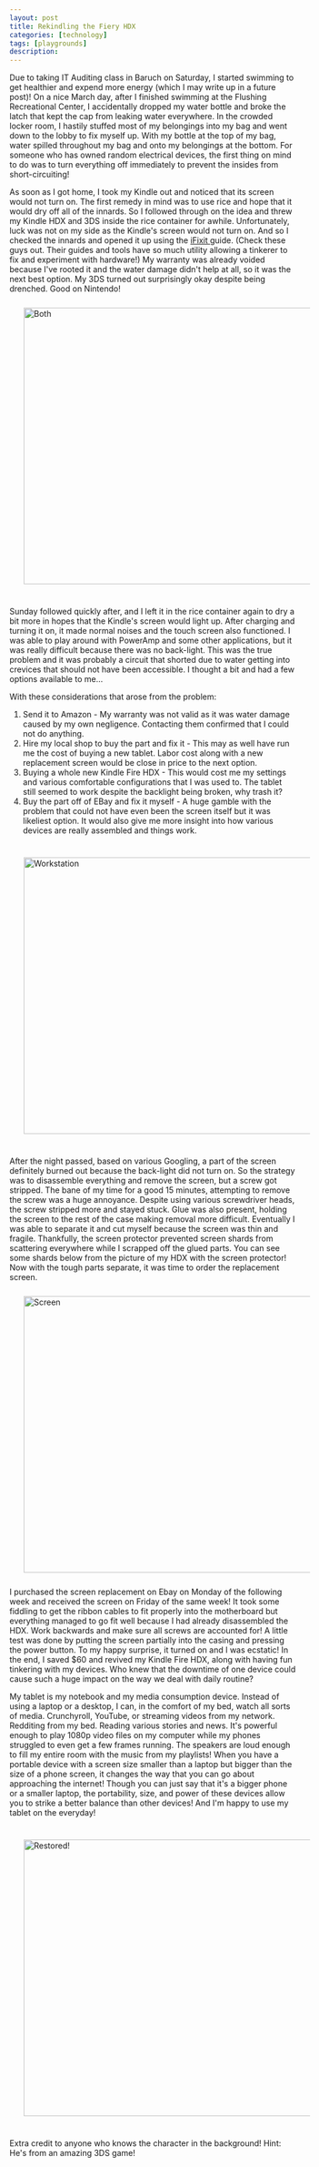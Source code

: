 ```yaml
---
layout: post
title: Rekindling the Fiery HDX
categories: [technology]
tags: [playgrounds]
description: 
---
```


Due to taking IT Auditing class in Baruch on Saturday, I started swimming to get healthier and expend more energy (which I may write up in a future post)! On a nice March day, after I finished swimming at the Flushing Recreational Center, I accidentally dropped my water bottle and broke the latch that kept the cap from leaking water everywhere. In the crowded locker room, I hastily stuffed most of my belongings into my bag and went down to the lobby to fix myself up. With my bottle at the top of my bag, water spilled throughout my bag and onto my belongings at the bottom. For someone who has owned random electrical devices, the first thing on mind to do was to turn everything off immediately to prevent the insides from short-circuiting!

As soon as I got home, I took my Kindle out and noticed that its screen would not turn on. The first remedy in mind was to use rice and hope that it would dry off all of the innards. So I followed through on the idea and threw my Kindle HDX and 3DS inside the rice container for awhile. Unfortunately, luck was not on my side as the Kindle's screen would not turn on. And so I checked the innards and opened it up using the <a title="iFixit" href="https://www.ifixit.com/" target="_blank">iFixit </a>guide. (Check these guys out. Their guides and tools have so much utility allowing a tinkerer to fix and experiment with hardware!) My warranty was already voided because I've rooted it and the water damage didn't help at all, so it was the next best option. My 3DS turned out surprisingly okay despite being drenched. Good on Nintendo!
<a href="http://airymusings.com/wp-content/uploads/2014/06/Both.jpg"><img style="padding:25px;" src="http://airymusings.com/wp-content/uploads/2014/06/Both-1024x768.jpg" alt="Both" width="648" height="486" /></a>

Sunday followed quickly after, and I left it in the rice container again to dry a bit more in hopes that the Kindle's screen would light up. After charging and turning it on, it made normal noises and the touch screen also functioned. I was able to play around with PowerAmp and some other applications, but it was really difficult because there was no back-light. This was the true problem and it was probably a circuit that shorted due to water getting into crevices that should not have been accessible. I thought a bit and had a few options available to me...

<!--more-->
With these considerations that arose from the problem:
<ol>
	<li>Send it to Amazon - My warranty was not valid as it was water damage caused by my own negligence. Contacting them confirmed that I could not do anything.</li>
	<li>Hire my local shop to buy the part and fix it - This may as well have run me the cost of buying a new tablet. Labor cost along with a new replacement screen would be close in price to the next option.</li>
	<li>Buying a whole new Kindle Fire HDX - This would cost me my settings and various comfortable configurations that I was used to. The tablet still seemed to work despite the backlight being broken, why trash it?</li>
	<li>Buy the part off of EBay and fix it myself - A huge gamble with the problem that could not have even been the screen itself but it was likeliest option. It would also give me more insight into how various devices are really assembled and things work.</li>
</ol>
<a href="http://airymusings.com/wp-content/uploads/2014/06/Workstation.jpg"><img style="padding:25px;" src="http://airymusings.com/wp-content/uploads/2014/06/Workstation-1024x768.jpg" alt="Workstation" width="648" height="486" /></a>

After the night passed, based on various Googling, a part of the screen definitely burned out because the back-light did not turn on. So the strategy was to disassemble everything and remove the screen, but a screw got stripped. The bane of my time for a good 15 minutes, attempting to remove the screw was a huge annoyance. Despite using various screwdriver heads, the screw stripped more and stayed stuck. Glue was also present, holding the screen to the rest of the case making removal more difficult. Eventually I was able to separate it and cut myself because the screen was thin and fragile. Thankfully, the screen protector prevented screen shards from scattering everywhere while I scrapped off the glued parts. You can see some shards below from the picture of my HDX with the screen protector! Now with the tough parts separate, it was time to order the replacement screen.
<a href="http://airymusings.com/wp-content/uploads/2014/06/Screen.jpg"><img style="padding:25px;" src="http://airymusings.com/wp-content/uploads/2014/06/Screen-1024x768.jpg" alt="Screen" width="648" height="486" /></a>
I purchased the screen replacement on Ebay on Monday of the following week and received the screen on Friday of the same week! It took some fiddling to get the ribbon cables to fit properly into the motherboard but everything managed to go fit well because I had already disassembled the HDX. Work backwards and make sure all screws are accounted for! A little test was done by putting the screen partially into the casing and pressing the power button. To my happy surprise, it turned on and I was ecstatic! In the end, I saved $60 and revived my Kindle Fire HDX, along with having fun tinkering with my devices. Who knew that the downtime of one device could cause such a huge impact on the way we deal with daily routine?

My tablet is my notebook and my media consumption device. Instead of using a laptop or a desktop, I can, in the comfort of my bed, watch all sorts of media. Crunchyroll, YouTube, or streaming videos from my network. Redditing from my bed. Reading various stories and news. It's powerful enough to play 1080p video files on my computer while my phones struggled to even get a few frames running. The speakers are loud enough to fill my entire room with the music from my playlists! When you have a portable device with a screen size smaller than a laptop but bigger than the size of a phone screen, it changes the way that you can go about approaching the internet! Though you can just say that it's a bigger phone or a smaller laptop, the portability, size, and power of these devices allow you to strike a better balance than other devices! And I'm happy to use my tablet on the everyday!

<a href="http://airymusings.com/wp-content/uploads/2014/06/Restored.jpg"><img style="padding:25px;" src="http://airymusings.com/wp-content/uploads/2014/06/Restored-1024x768.jpg" alt="Restored!" width="648" height="486" /></a>

Extra credit to anyone who knows the character in the background!
Hint: He's from an amazing 3DS game!